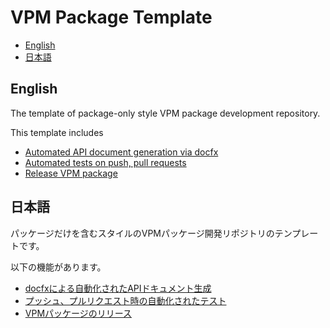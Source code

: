 # VPM Package Template

- [English](#english)
- [日本語](#日本語)

## English
The template of package-only style VPM package development repository.

This template includes

- [Automated API document generation via docfx](/.github/workflows/docs.yml)
- [Automated tests on push, pull requests](/.github/workflows/run-tests.yml)
- [Release VPM package](/.github/workflows/release.yml)

## 日本語
パッケージだけを含むスタイルのVPMパッケージ開発リポジトリのテンプレートです。

以下の機能があります。

- [docfxによる自動化されたAPIドキュメント生成](/.github/workflows/docs.yml)
- [プッシュ、プルリクエスト時の自動化されたテスト](/.github/workflows/run-tests.yml)
- [VPMパッケージのリリース](/.github/workflows/release.yml)
